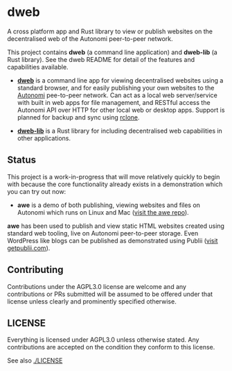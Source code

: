 # dweb
A cross platform app and Rust library to view or publish websites on the decentralised web of the Autonomi peer-to-peer network.

This project contains **dweb** (a command line application) and **dweb-lib** (a Rust library). See the dweb README for detail of the features and capabilities available.

- **[dweb](https://github.com/happybeing/dweb/tree/main/dweb-cli)** is a command line app for viewing decentralised websites using a standard browser, and for easily publishing your own websites to the [Autonomi](https://autonomi.com) pee-to-peer network. Can act as a local web server/service with built in web apps for file management, and RESTful access the Autonomi API over HTTP for other local web or desktop apps. Support is planned for backup and sync using [rclone](https://github.com/rclone/rclone/).

- **[dweb-lib](https://github.com/happybeing/dweb/tree/main/dweb-lib)** is a Rust library for including decentralised web capabilities in other applications.

## Status
This project is a work-in-progress that will move relatively quickly to begin with because the core functionality already exists in a demonstration which you can try out now:

- **awe** is a demo of both publishing, viewing websites and files on Autonomi which runs on Linux and Mac ([visit the awe repo](https://github.com/happybeing/awe)).

**awe** has been used to publish and view static HTML websites created using standard web tooling, live on Autonomi peer-to-peer storage. Even WordPress like blogs can be published as demonstrated using Publii ([visit getpublii.com](https://getpublii.com/)).

## Contributing
Contributions under the AGPL3.0 license are welcome and any contributions or PRs submitted will be assumed to be offered under that license unless clearly and prominently specified otherwise.

## LICENSE

Everything is licensed under AGPL3.0 unless otherwise stated. Any contributions are accepted on the condition they conform to this license.

See also [./LICENSE](./LICENSE)
